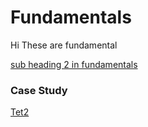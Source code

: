 # Fundamentals

Hi These are fundamental

[sub heading 2 in fundamentals](/fundamentals/sub-heading-2-in-fundamentals)


### Case Study


[Tet2](/fundamentals/tet2)